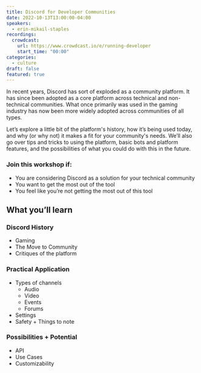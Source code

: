 ```yaml
---
title: Discord for Developer Communities
date: 2022-10-13T13:00:00-04:00
speakers:
  - erin-mikail-staples
recordings:
  crowdcast:
    url: https://www.crowdcast.io/e/running-developer
    start_time: "00:00"
categories:
  - culture
draft: false
featured: true
---
```


In recent years, Discord has sort of exploded as a community platform. It has since been adopted as a core platform across technical and non-technical communities. What once primarily was used in the gaming industry has now been more widely adopted across communities of all types.

Let’s explore a little bit of the platform's history, how it’s being used today, and why (or why not) it makes a fit for your community's needs. We’ll also go over tips and tricks to using the platform, basic bots and platform features, and the possibilities of what you could do with this in the future.

### Join this workshop if:

- You are considering Discord as a solution for your technical community
- You want to get the most out of the tool
- You feel like you’re not getting the most out of this tool

## What you’ll learn

### Discord History

- Gaming
- The Move to Community
- Critiques of the platform

### Practical Application

- Types of channels
  - Audio
  - Video
  - Events
  - Forums
- Settings
- Safety + Things to note

### Possibilities + Potential

- API
- Use Cases
- Customizability
